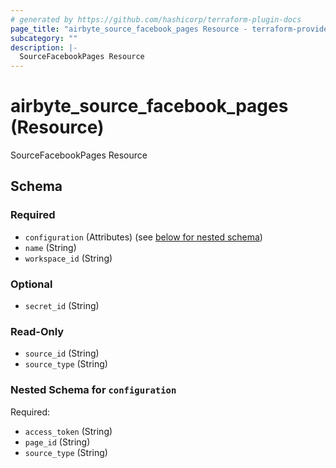 ```yaml
---
# generated by https://github.com/hashicorp/terraform-plugin-docs
page_title: "airbyte_source_facebook_pages Resource - terraform-provider-airbyte"
subcategory: ""
description: |-
  SourceFacebookPages Resource
---
```


# airbyte_source_facebook_pages (Resource)

SourceFacebookPages Resource



<!-- schema generated by tfplugindocs -->
## Schema

### Required

- `configuration` (Attributes) (see [below for nested schema](#nestedatt--configuration))
- `name` (String)
- `workspace_id` (String)

### Optional

- `secret_id` (String)

### Read-Only

- `source_id` (String)
- `source_type` (String)

<a id="nestedatt--configuration"></a>
### Nested Schema for `configuration`

Required:

- `access_token` (String)
- `page_id` (String)
- `source_type` (String)


